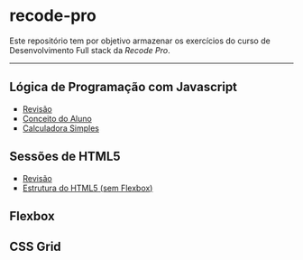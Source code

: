 # recode-pro
Este repositório tem por objetivo armazenar os exercícios do curso de Desenvolvimento Full stack da <em>Recode Pro</em>.
<hr>

## Lógica de Programação com Javascript

<ul type="square">
<li><a href="https://github.com/antonialucianapires/recode-pro/blob/master/revisaoLogicaProgramacao.md">Revisão</a></li>
<li><a href="https://github.com/antonialucianapires/recode-pro/blob/master/appConceitoAluno.js">Conceito do Aluno</a></li>
<li><a href="https://github.com/antonialucianapires/recode-pro/blob/master/appCalculadora.js">Calculadora Simples</a></li>
</ul>

## Sessões de HTML5 
 
 <ul type="square">
<li><a href="https://docs.google.com/document/d/e/2PACX-1vRzGKL4hpiIdeFLdqMIGblMF124H9PTLvGAgbVEw7lQSv5DJcnnrH67XR6OvQqEuViWHTj_BIVjvKoE/pub">Revisão</a></li>
<li><a href="#">Estrutura do HTML5 (sem Flexbox)</a></li>
</ul>
 
## Flexbox
 
## CSS Grid

